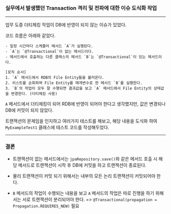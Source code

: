 ### 실무에서 발생했던 Transaction 격리 및 전파에 대한 이슈 도식화 작업

---
업무 도중 더티체킹 작업이 DB에 반영이 되지 않는 이슈가 있었다.

코드 흐름은 아래와 같았다.

```text
- 일정 시간마다 스케쥴러 메서드 `A`가 실행된다.
- `A`는 `@Transactional`이 없는 메서드이다.
- 메서드에서 호출하는 다른 클래스의 메서드 `B`는 `@Transactional`이 있는 메서드이다.

[로직 순서]
1. `A` 메서드에서 RDB의 File Entity들을 불러온다.
2. 리스트를 순회하며 File Entity를 매개변수로 한 메서드 `B`를 실행한다.
3. `B`의 작업이 모두 잘 수행되면 결과값을 보고 `A` 메서드에서 File Entity의 상태값을 변경한다. (더티체킹 사용)  
```

`A` 메서드에서 더티체킹이 되어 RDB에 반영이 되어야 한다고 생각했지만, 값은 변경되나 DB에 커밋이 되지 않았다.

트랜잭션의 문제임을 인지하고 여러가지 테스트를 해보고, 해당 내용을 도식화 하여 `MyExampleTest1` 클래스에 테스트 코드를 작성해두었다.

---

### 결론

- 트랜잭션이 없는 메서드에서는 `jpaRepository.save()`와 같은 메서드 호출 시 해당 메서드로 트랜잭션이 시작 후 DB에 커밋을 하고 트랜잭션이 종료된다.


- 물리 트랜잭션이 커밋 되기 위해서는 내부의 모든 논리 트랜잭션이 커밋되어야 한다.


- `B` 메서드의 작업이 수행되는 내용을 보고 `A` 메서드의 작업은 따로 진행을 하기 위해서는 서로 트랜잭션이 분리되어야 한다. 
  => `@Transactional(propagation = Propagation.REQUIRES_NEW)` 필요